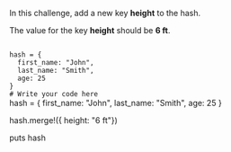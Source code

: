 In this challenge,
add a new key
**height** to the hash.

The value for the key
**height** should be
**6 ft**.

<codeblock language="ruby" type="exercise" testMode="fixedInput">
<code>
hash = {
  first_name: "John",
  last_name: "Smith",
  age: 25
}
# Write your code here
</code>

<solution>
hash = {
  first_name: "John",
  last_name: "Smith",
  age: 25
}

hash.merge!({ height: "6 ft"})

puts hash

</solution>
</codeblock>
